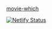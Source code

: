 [movie-which](https://movie-which.netlify.app)

[![Netlify Status](https://api.netlify.com/api/v1/badges/85f4be15-c2c6-4daa-ba7c-5c9f094c7aa5/deploy-status)](https://app.netlify.com/sites/movietalks/deploys)

